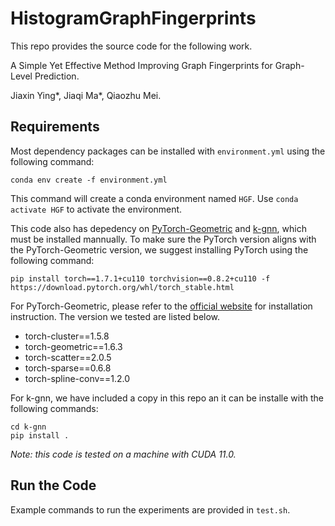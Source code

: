 # HistogramGraphFingerprints

This repo provides the source code for the following work.

A Simple Yet Effective Method Improving Graph Fingerprints for Graph-Level Prediction.

Jiaxin Ying\*, Jiaqi Ma\*, Qiaozhu Mei.

## Requirements

Most dependency packages can be installed with `environment.yml` using the following command:

```shell
conda env create -f environment.yml
```

This command will create a conda environment named `HGF`. Use `conda activate HGF` to activate the environment.

This code also has depedency on [PyTorch-Geometric](https://github.com/rusty1s/pytorch_geometric) and [k-gnn](https://github.com/chrsmrrs/k-gnn), which must be installed mannually. To make sure the PyTorch version aligns with the PyTorch-Geometric version, we suggest installing PyTorch using the following command:

```shell
pip install torch==1.7.1+cu110 torchvision==0.8.2+cu110 -f https://download.pytorch.org/whl/torch_stable.html
```

For PyTorch-Geometric, please refer to the [official website](https://github.com/rusty1s/pytorch_geometric) for installation instruction. The version we tested are listed below.
- torch-cluster==1.5.8
- torch-geometric==1.6.3
- torch-scatter==2.0.5
- torch-sparse==0.6.8
- torch-spline-conv==1.2.0

For k-gnn, we have included a copy in this repo an it can be installe with the following commands:

```shell
cd k-gnn
pip install .
```

*Note: this code is tested on a machine with CUDA 11.0.*


## Run the Code

Example commands to run the experiments are provided in `test.sh`.



